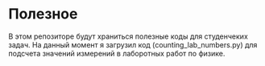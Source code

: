 # Полезное
В этом репозиторе будут храниться полезные коды для студенчеких задач. На данный момент я загрузил код (counting_lab_numbers.py) для подсчета значений измерений в лаборотных работ по физике.
